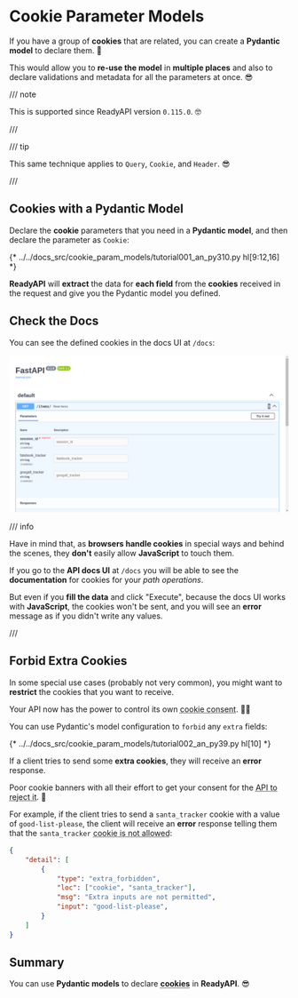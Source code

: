 # Cookie Parameter Models

If you have a group of **cookies** that are related, you can create a **Pydantic model** to declare them. 🍪

This would allow you to **re-use the model** in **multiple places** and also to declare validations and metadata for all the parameters at once. 😎

/// note

This is supported since ReadyAPI version `0.115.0`. 🤓

///

/// tip

This same technique applies to `Query`, `Cookie`, and `Header`. 😎

///

## Cookies with a Pydantic Model

Declare the **cookie** parameters that you need in a **Pydantic model**, and then declare the parameter as `Cookie`:

{* ../../docs_src/cookie_param_models/tutorial001_an_py310.py hl[9:12,16] *}

**ReadyAPI** will **extract** the data for **each field** from the **cookies** received in the request and give you the Pydantic model you defined.

## Check the Docs

You can see the defined cookies in the docs UI at `/docs`:

<div class="screenshot">
<img src="/img/tutorial/cookie-param-models/image01.png">
</div>

/// info

Have in mind that, as **browsers handle cookies** in special ways and behind the scenes, they **don't** easily allow **JavaScript** to touch them.

If you go to the **API docs UI** at `/docs` you will be able to see the **documentation** for cookies for your *path operations*.

But even if you **fill the data** and click "Execute", because the docs UI works with **JavaScript**, the cookies won't be sent, and you will see an **error** message as if you didn't write any values.

///

## Forbid Extra Cookies

In some special use cases (probably not very common), you might want to **restrict** the cookies that you want to receive.

Your API now has the power to control its own <abbr title="This is a joke, just in case. It has nothing to do with cookie consents, but it's funny that even the API can now reject the poor cookies. Have a cookie. 🍪">cookie consent</abbr>. 🤪🍪

You can use Pydantic's model configuration to `forbid` any `extra` fields:

{* ../../docs_src/cookie_param_models/tutorial002_an_py39.py hl[10] *}

If a client tries to send some **extra cookies**, they will receive an **error** response.

Poor cookie banners with all their effort to get your consent for the <abbr title="This is another joke. Don't pay attention to me. Have some coffee for your cookie. ☕">API to reject it</abbr>. 🍪

For example, if the client tries to send a `santa_tracker` cookie with a value of `good-list-please`, the client will receive an **error** response telling them that the `santa_tracker` <abbr title="Santa disapproves the lack of cookies. 🎅 Okay, no more cookie jokes.">cookie is not allowed</abbr>:

```json
{
    "detail": [
        {
            "type": "extra_forbidden",
            "loc": ["cookie", "santa_tracker"],
            "msg": "Extra inputs are not permitted",
            "input": "good-list-please",
        }
    ]
}
```

## Summary

You can use **Pydantic models** to declare <abbr title="Have a last cookie before you go. 🍪">**cookies**</abbr> in **ReadyAPI**. 😎
